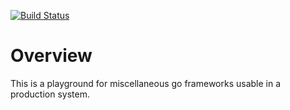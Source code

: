 [![Build Status](https://travis-ci.com/mlesniak/go-playground.svg?branch=master)](https://travis-ci.com/mlesniak/go-playground)

# Overview

This is a playground for miscellaneous go frameworks usable in a production system.